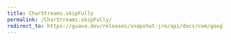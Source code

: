 ```yaml
---
title: CharStreams.skipFully
permalink: /CharStreams.skipFully/
redirect_to: https://guava.dev/releases/snapshot-jre/api/docs/com/google/common/io/CharStreams.html#skipFully-java.io.Reader-long-
---
```

